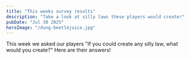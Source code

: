 ```yaml
---
title: "This weeks survey results"
description: "Take a look at silly laws these players would create!"
pubDate: "Jul 30 2025"
heroImage: "/dung-beetlejuice.jpg"
---
```


This week we asked our players "If you could create any silly law, what would you create?" Here are their answers!